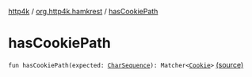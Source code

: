 [http4k](../index.md) / [org.http4k.hamkrest](index.md) / [hasCookiePath](./has-cookie-path.md)

# hasCookiePath

`fun hasCookiePath(expected: `[`CharSequence`](https://kotlinlang.org/api/latest/jvm/stdlib/kotlin/-char-sequence/index.html)`): Matcher<`[`Cookie`](../org.http4k.core.cookie/-cookie/index.md)`>` [(source)](https://github.com/http4k/http4k/blob/master/http4k-testing-hamkrest/src/main/kotlin/org/http4k/hamkrest/cookie.kt#L21)